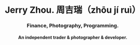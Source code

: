 # <div align="center">Jerry Zhou. 周吉瑞（zhōu jí ruì）</div>  
  

### <div align="center">Finance, Photography, Programming.</div>  
  

#### <div align="center">An independent trader & photographer & developer.</div>  

